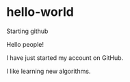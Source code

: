 # hello-world
Starting github

Hello people!

I have just started my account on GitHub.

I like learning new algorithms.

